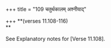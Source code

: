 +++
title = "109 चतुर्थकालम् अश्नीयाद्"

+++
**(verses 11.108-116)  
**

See Explanatory notes for [Verse
11.108].




